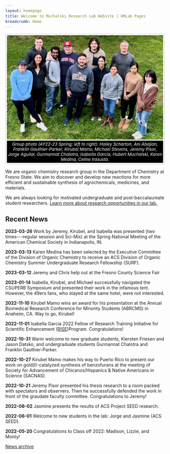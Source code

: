 ```yaml
---
layout: homepage
title: Welcome to Muchalski Research Lab Website | HMLab Pages
breadcrumb: Home
---
```

<!-- Be careful. Image extension is case sensitive. -->

<style>
figure {
  border: 1px #cccccc solid;
  padding: 4px;
  margin: auto;
}

figcaption {
  background-color: black;
  color: white;
  font-style: italic;
  padding: 3px;
  text-align: center;
  font-size: 10pt;
}
</style>

<figure>
<img src="/img/hmlab-photo-2023.jpeg" alt="group photo" />
<figcaption>Group photo (AY22-23 Spring; left to right): Hailey Scharton, Ani Abajian, Franklin Gauthier-Parker, Kirubel Mamo, Michael Stevens, Jeremy Pisor, Jorge Aguilar, Gurmannat Chalotra, Isabella Garcia, Hubert Muchalski, Karen Medina, Celine Irasusta.</figcaption>
</figure>

<p class="lead">We are organic chemistry research group in the Department of Chemistry at Fresno State. We aim to discover and develop new reactions for more efficient and sustainable synthesis of agrochemicals, medicines, and materials.</p>

<p class="lead">We are always looking for motivated undergraduate and post-baccalaureate student researchers. <a href="/research/opportunities/">Learn more about research opportunities in our lab.</a></p>

## Recent News

<!-- DON'T FORGET TO UPDATE _config.yml and put new date under "Last update" -->

**2023-03-26** Work by Jeremy, Kirubel, and Isabella was presented (two times---regular session and Sci-Mix) at the Spring National Meeting of the American Chemical Society in Indianapolis, IN. 

**2023-03-13** Karen Medina has been selected by the Executive Committee of the Division of Organic Chemistry to receive an ACS Division of Organic Chemistry Summer Undergraduate Research Fellowship (SURF). 

**2023-03-12** Jeremy and Chris help out at the Fresno County Science Fair

**2023-01-14** Isabella, Kirubel, and Michael successfully navigated the CSUPERB Symposium and presented their work in the infamous tent. However, the 49ers fans, who stayed at the same hotel, were not interested. 

**2022-11-10** Kirubel Mamo wins an award for his presentation at the Annual Biomedical Research Conference for Minority Students (ABRCMS) in Anaheim, CA. Way to go, Kirubel! 

**2022-11-01** Isabella Garcia 2022 Fellow of Research Training Initiative for Scientific Enhancement ([RISE](https://csm.fresnostate.edu/rise/index.html))Program. Congratulations!

**2022-10-31** Warm welcome to new graduate students, Kiersten Friesen and Jason Datsko, and undergraduate students Gurmannat Chalotra and Franklin Gauthier-Parker. 

**2022-10-27** Kirubel Mamo makes his way to Puerto Rico to present our work on gold(I)-catalyzed synthesis of benzofurans at the meeting of Society for Advancement of Chicanos/Hispanics & Native Americans in Science (SACNAS). 

**2022-10-21** Jeremy Pisor presented his thesis research to a room packed with spectators and observers. Then he successfully defended the work in front of the graudate faculty committee. Congratulations to Jeremy!

**2022-08-02** Jasmine presents the results of ACS Project SEED research. 

**2022-06-01** Welcome to new students in the lab: Jorge and Jasmine (ACS SEED). 

**2022-05-20** Congratulations to Class off 2022: Madison, Lizzie, and Monty!

[News archive](/archive)
